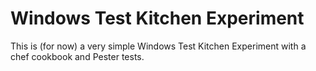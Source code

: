 # Windows Test Kitchen Experiment

This is (for now) a very simple Windows Test Kitchen Experiment with a chef 
cookbook and Pester tests.